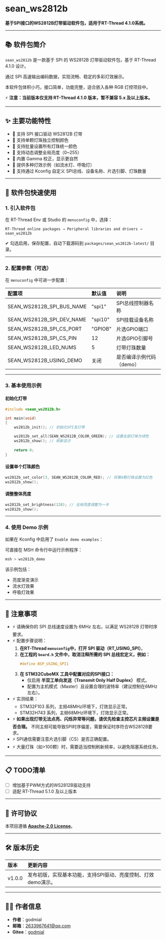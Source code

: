 # sean_ws2812b

**基于SPI接口的WS2812B灯带驱动软件包，适用于RT-Thread 4.1.0系统。**

---

## 📚 软件包简介

`sean_ws2812b` 是一款基于 SPI 的 WS2812B 灯带驱动软件包，基于 RT-Thread 4.1.0 设计。
  
通过 SPI 高速输出编码数据，实现流畅、稳定的多彩灯效展示。  

本软件包体积小巧，接口简单，功能完整，适合嵌入各种 RGB 灯控项目中。

⚡ **注意：当前版本仅支持 RT-Thread 4.1.0 版本，暂不兼容 5.x 及以上版本。**

---

## ✨ 主要功能特性

- 📌 支持 SPI 接口驱动 WS2812B 灯带
- 📌 支持单颗灯珠独立控制颜色
- 📌 支持批量设置所有灯珠统一颜色
- 📌 支持动态调整全局亮度（0~255）
- 📌 内置 Gamma 校正，显示更自然
- 📌 提供多种灯效示例（如流水灯、呼吸灯）
- 📌 支持通过 Kconfig 自定义 SPI总线、设备名称、片选引脚、灯珠数量

---

## 🚀 软件包快速使用

### 1. 引入软件包

在 RT-Thread Env 或 Studio 的 `menuconfig` 中，选择：

```
RT-Thread online packages → Peripheral libraries and drivers → sean_ws2812b
```

✔ 勾选启用，保存配置，自动下载源码到 `packages/sean_ws2812b-latest/` 目录。

---

### 2. 配置参数（可选）

在 `menuconfig` 中可进一步配置：

| 配置项 | 默认值 | 说明 |
|:--|:--|:--|
| SEAN_WS2812B_SPI_BUS_NAME | "spi1" | SPI总线控制器名称 |
| SEAN_WS2812B_SPI_DEV_NAME | "spi10" | SPI挂载设备名称 |
| SEAN_WS2812B_SPI_CS_PORT | "GPIOB" | 片选GPIO端口 |
| SEAN_WS2812B_SPI_CS_PIN | 12 | 片选GPIO引脚号 |
| SEAN_WS2812B_LED_NUMS | 5 | 灯带灯珠数量 |
| SEAN_WS2812B_USING_DEMO | 关闭 | 是否编译示例代码（demo） |

---

### 3. 基本使用示例

#### 初始化灯带

```c
#include <sean_ws2812b.h>

int main(void)
{
    ws2812b_init(); // 初始化SPI及灯带

    ws2812b_set_all(SEAN_WS2812B_COLOR_GREEN); // 设置全部灯珠为绿色
    ws2812b_show(); // 刷新显示
    
    return 0;
}
```

#### 设置单个灯珠颜色

```c
ws2812b_set_color(3, SEAN_WS2812B_COLOR_RED); // 将第4颗灯珠设置为红色
ws2812b_show();
```

#### 调整整体亮度

```c
ws2812b_set_brightness(128); // 全局亮度调整为一半
ws2812b_show();
```

---

### 4. 使用 Demo 示例

如果在 Kconfig 中启用了 `Enable demo examples`：

可直接在 MSH 命令行中运行示例程序：

```bash
msh > ws2812b_demo
```

该示例包括：
- 亮度渐变演示
- 流水灯效果
- 呼吸灯效果

---

## 📎 注意事项

- ⚡ 请确保你的 SPI 总线速度设置为 6MHz 左右，以满足 WS2812B 灯带时序要求。
- ⚡ 配置步骤说明：
  1. **在RT-Thread `menuconfig`中，打开 SPI 驱动（RT_USING_SPI）**。
  2. **在工程的 `board.h` 文件中，取消注释所需的 SPI 总线宏定义，例如：**
     ```c
     #define BSP_USING_SPI1
     ```
  3. **在 STM32CubeMX 工具中配置对应的SPI接口：**
     - 仅启用 **半双工单向发送（Transmit Only Half Duplex）** 模式。
     - 配置为主机模式（Master）且设置合理的波特率（建议控制在6MHz左右）。
- ⚡ 实测结果：
  - STM32F103 系列，主频48MHz环境下，灯效显示正常。
  - STM32H743 系列，主频68MHz环境下，灯效显示正常。
- ⚡ **如果出现灯带无法点亮、闪烁异常等问题，请优先检查主控芯片主频设置是否合理。** 不同主频可能导致SPI时序偏差，需要保证时序符合WS2812B要求。
- ⚡ SPI通信需要注意片选引脚（CS）是否正确配置。
- ⚡ 大量灯珠（如>100颗）时，需要适当控制刷新频率，以避免阻塞系统任务。

---

## 📋 TODO清单

- [ ] 增加基于PWM方式的WS2812B驱动支持
- [ ] 适配 RT-Thread 5.1.0 及以上版本

---

## 📄 许可协议

本项目遵循 [**Apache-2.0 License**](LICENSE)。

---

## 🛠 版本历史

| 版本 | 更新内容 |
|:--|:--|
| v1.0.0 | 发布初版，实现基本功能，支持SPI驱动、亮度控制、灯效demo演示。 |

---

## 👨‍💻 作者信息

- **作者**：godmial
- **邮箱**：2633967641@qq.com
- **Gitee**：[godmial](https://gitee.com/godmial)